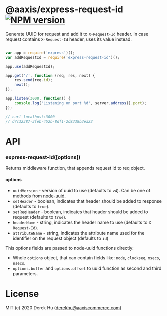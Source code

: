 # @aaxis/express-request-id [![NPM version][npm-image]][npm-url]  

Generate UUID for request and add it to `X-Request-Id` header. In case request contains `X-Request-Id` header, uses its value instead.

```js

var app = require('express')();
var addRequestId = require('express-request-id')();

app.use(addRequestId);

app.get('/', function (req, res, next) {
    res.send(req.id);
    next();
});

app.listen(3000, function() {
    console.log('Listening on port %d', server.address().port);
});

// curl localhost:3000
// d7c32387-3feb-452b-8df1-2d8338b3ea22
```

# API

### express-request-id([options])

Returns middleware function, that appends request id to req object.

#### options

 * `uuidVersion` - version of uuid to use (defaults to `v4`). Can be one of methods from [node-uuid](https://github.com/broofa/node-uuid).
 * `setHeader` - boolean, indicates that header should be added to response (defaults to `true`).
 * `setReqHeader` - boolean, indicates that header should be added to request (defaults to `true`).
 * `headerName` - string, indicates the header name to use (defaults to `X-Request-Id`).
 * `attributeName` - string, indicates the attribute name used for the identifier on the request object (defaults to `id`)

This options fields are passed to node-uuid functions directly:

 * Whole `options` object, that can contain fields like: `node`, `clockseq`, `msecs`, `nsecs`.
 * `options.buffer` and `options.offset` to uuid function as second and third parameters.

# License

MIT (c) 2020 Derek Hu (derekhu@aaxiscommerce.com)

[npm-url]: https://npmjs.org/package/@aaxis/express-request-id
[npm-image]: http://img.shields.io/npm/v/@aaxis/express-request-id.svg

[travis-url]: https://github.com/DerekHuShuang/express-request-id

